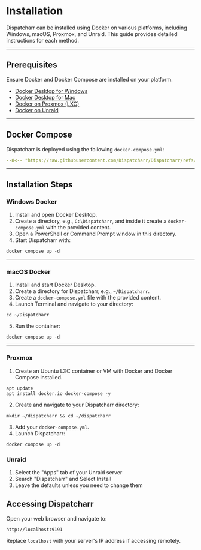 # Installation

Dispatcharr can be installed using Docker on various platforms, including Windows, macOS, Proxmox, and Unraid. This guide provides detailed instructions for each method.

---

## Prerequisites

Ensure Docker and Docker Compose are installed on your platform.

- [Docker Desktop for Windows](https://docs.docker.com/docker-for-windows/install/)
- [Docker Desktop for Mac](https://docs.docker.com/docker-for-mac/install/)
- [Docker on Proxmox (LXC)](https://pve.proxmox.com/wiki/Linux_Container)
- [Docker on Unraid](https://docs.unraid.net/unraid-os/manual/docker-management/)

---

## Docker Compose

Dispatcharr is deployed using the following `docker-compose.yml`:

```yaml
--8<-- "https://raw.githubusercontent.com/Dispatcharr/Dispatcharr/refs/heads/main/docker/docker-compose.aio.yml"
```

---

## Installation Steps

### Windows Docker

1. Install and open Docker Desktop.
2. Create a directory, e.g., `C:\Dispatcharr`, and inside it create a `docker-compose.yml` with the provided content.
3. Open a PowerShell or Command Prompt window in this directory.
4. Start Dispatcharr with:

```shell
docker compose up -d
```

---

### macOS Docker

1. Install and start Docker Desktop.
2. Create a directory for Dispatcharr, e.g., `~/Dispatcharr`.
3. Create a `docker-compose.yml` file with the provided content.
4. Launch Terminal and navigate to your directory:

```shell
cd ~/Dispatcharr
```

5. Run the container:

```shell
docker compose up -d
```

---

### Proxmox

1. Create an Ubuntu LXC container or VM with Docker and Docker Compose installed.

```shell
apt update
apt install docker.io docker-compose -y
```

2. Create and navigate to your Dispatcharr directory:

```shell
mkdir ~/dispatcharr && cd ~/dispatcharr
```

3. Add your `docker-compose.yml`.
4. Launch Dispatcharr:

```shell
docker compose up -d
```


### Unraid

1. Select the "Apps" tab of your Unraid server
2. Search "Dispatcharr" and Select Install
3. Leave the defaults unless you need to change them

## Accessing Dispatcharr

Open your web browser and navigate to:

```
http://localhost:9191
```

Replace `localhost` with your server's IP address if accessing remotely.

